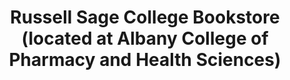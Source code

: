 ---
title: "Russell Sage College Bookstore (located at Albany College of Pharmacy and Health Sciences)"
url: /albany/russell-sage-college-bookstore-located-at-albany-college-of-pharmacy-and-health-sciences/
shop: books
---